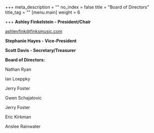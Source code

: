 +++
meta_description = ""
no_index = false
title = "Board of Directors"
title_tag = ""
[menu.main]
weight = 6

+++
**Ashley Finkelstein - President/Chair**

ashleyfink@finksmusic.com

**Stephanie Hayes - Vice-President**

**Scott Davis - Secretary/Treasurer**

**Board of Directors:**

Nathan Ryan

Ian Loeppky

Jerry Foster

Gwen Schajatovic

Jerry Foster

Eric Kirkman

Anslee Rainwater